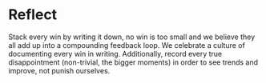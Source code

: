 # Reflect

Stack every win by writing it down, no win is too small and we believe they all add up into a compounding feedback loop. We celebrate a culture of documenting every win in writing. Additionally, record every true disappointment (non-trivial, the bigger moments) in order to see trends and improve, not punish ourselves.
